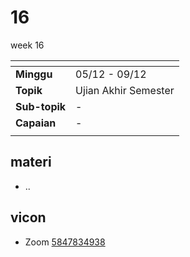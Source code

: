 # 16
week 16

<span> | <span>
:- | :-
**Minggu** | 05/12 - 09/12
**Topik** | Ujian Akhir Semester
**Sub-topik** | -
**Capaian** | -
||


## materi
+ ..


## vicon
+ Zoom [5847834938](https://itb-ac-id.zoom.us/j/5847834938?pwd=Z2twMXJsc05UbWdtSWNHTys3TmhBQT09)